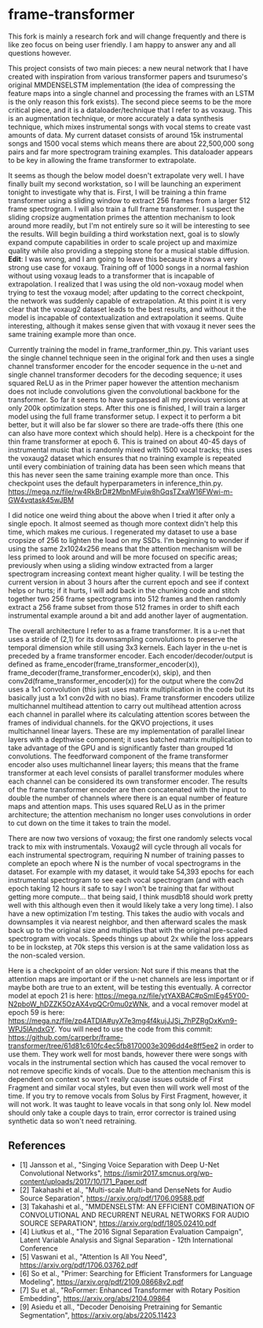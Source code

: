 # frame-transformer

This fork is mainly a research fork and will change frequently and there is like zeo focus on being user friendly. I am happy to answer any and all questions however.

This project consists of two main pieces: a new neural network that I have created with inspiration from various transformer papers and tsurumeso's original MMDENSELSTM implementation (the idea of compressing the feature maps into a single channel and processing the frames with an LSTM is the only reason this fork exists). The second piece seems to be the more critical piece, and it is a dataloader/technique that I refer to as voxaug. This is an augmentation technique, or more accurately a data synthesis technique, which mixes instrumental songs with vocal stems to create vast amounts of data. My current dataset consists of around 15k instrumental songs and 1500 vocal stems which means there are about 22,500,000 song pairs and far more spectrogram training examples. This dataloader appears to be key in allowing the frame transformer to extrapolate.

It seems as though the below model doesn't extrapolate very well. I have finally built my second workstation, so I will be launching an experiment tonight to investigate why that is. First, I will be training a thin frame transformer using a sliding window to extract 256 frames from a larger 512 frame spectrogram. I will also train a full frame transformer. I suspect the sliding cropsize augmentation primes the attention mechanism to look around more readily, but I'm not entirely sure so it will be interesting to see the results. Will begin building a third workstation next, goal is to slowly expand compute capabilities in order to scale project up and maximize quality while also providing a stepping stone for a musical stable diffusion. **Edit**: I was wrong, and I am going to leave this because it shows a very strong use case for voxaug. Training off of 1000 songs in a normal fashion without using voxaug leads to a transformer that is incapable of extrapolation. I realized that I was using the old non-voxaug model when trying to test the voxaug model; after updating to the correct checkpoint, the network was suddenly capable of extrapolation. At this point it is very clear that the voxaug2 dataset leads to the best results, and without it the model is incapable of contextualization and extrapolation it seems. Quite interesting, although it makes sense given that with voxaug it never sees the same training example more than once.

Currently training the model in frame_tranformer_thin.py. This variant uses the single channel technique seen in the original fork and then uses a single channel transformer encoder for the encoder sequence in the u-net and single channel transformer decoders for the decoding sequence; it uses squared ReLU as in the Primer paper however the attention mechanism does not include convolutions given the convolutional backbone for the transformer. So far it seems to have surpassed all my previous versions at only 200k optimization steps. After this one is finished, I will train a larger model using the full frame transformer setup. I expect it to perform a bit better, but it will also be far slower so there are trade-offs there (this one can also have more context which should help). Here is a checkpoint for the thin frame transformer at epoch 6. This is trained on about 40-45 days of instrumental music that is randomly mixed with 1500 vocal tracks; this uses the voxaug2 dataset which ensures that no training example is repeated until every combiniation of training data has been seen which means that this has never seen the same training example more than once. This checkpoint uses the default hyperparameters in inference_thin.py. https://mega.nz/file/rw4RkBrD#2MbnMFujw8hGqsTZxaW16FWwi-m-GW4vqtask45wJBM

I did notice one weird thing about the above when I tried it after only a single epoch. It almost seemed as though more context didn't help this time, which makes me curious. I regenerated my dataset to use a base cropsize of 256 to lighten the load on my SSDs. I'm beginning to wonder if using the same 2x1024x256 means that the attention mechanism will be less primed to look around and will be more focused on specific areas; previously when using a sliding window extracted from a larger spectrogram increasing context meant higher quality. I will be testing the current version in about 3 hours after the current epoch and see if context helps or hurts; if it hurts, I will add back in the chunking code and stitch together two 256 frame spectrograms into 512 frames and then randomly extract a 256 frame subset from those 512 frames in order to shift each instrumental example around a bit and add another layer of augmentation.

The overall architecture I refer to as a frame transformer. It is a u-net that uses a stride of (2,1) for its downsampling convolutions to preserve the temporal dimension while still using 3x3 kernels. Each layer in the u-net is preceded by a frame transformer encoder. Each encoder/decoder/output is defined as frame_encoder(frame_transformer_encoder(x)), frame_decoder(frame_transformer_encoder(x), skip), and then conv2d(frame_transformer_encoder(x)) for the output where the conv2d uses a 1x1 convolution (this just uses matrix multiplication in the code but its basically just a 1x1 conv2d with no bias). Frame transformer encoders utilize multichannel multihead attention to carry out multihead attention across each channel in parallel where its calculating attention scores between the frames of individual channels. for the QKVO projections, it uses multichannel linear layers. These are my implementation of parallel linear layers with a depthwise component; it uses batched matrix multiplication to take advantage of the GPU and is significantly faster than grouped 1d convolutions. The feedforward component of the frame transformer encoder also uses multichannel linear layers; this means that the frame transformer at each level consists of parallel transformer modules where each channel can be considered its own transformer encoder. The results of the frame transformer encoder are then concatenated with the input to double the number of channels where there is an equal number of feature maps and attention maps. This uses squared ReLU as in the primer architecture; the attention mechanism no longer uses convolutions in order to cut down on the time it takes to train the model. 

There are now two versions of voxaug; the first one randomly selects vocal track to mix with instrumentals. Voxaug2 will cycle through all vocals for each instrumental spectrogram, requiring N number of training passes to complete an epoch where N is the number of vocal spectrograms in the dataset. For example with my dataset, it would take 54,393 epochs for each instrumental spectrogram to see each vocal spectrogram (and with each epoch taking 12 hours it safe to say I won't be training that far without getting more compute... that being said, I think musdb18 should work pretty well with this although even then it would likely take a very long time). I also have a new optimization I'm testing. This takes the audio with vocals and downsamples it via nearest neighbor, and then afterward scales the mask back up to the original size and multiplies that with the original pre-scaled spectrogram with vocals. Speeds things up about 2x while the loss appears to be in lockstep, at 70k steps this version is at the same validation loss as the non-scaled version.

Here is a checkpoint of an older version:
Not sure if this means that the attention maps are important or if the u-net channels are less important or if maybe both are true to an extent, will be testing this eventually. A corrector model at epoch 21 is here: https://mega.nz/file/ytYAXBAC#pSmIEg45Y00-N2pboW_hDZZK5OzAX4vpQCr0mu0zWNk, and a vocal remover model at epoch 59 is here: https://mega.nz/file/zp4ATDIA#uyX7e3mg4f4kujJJSj_7hPZRgOxKvn9-WPJ5lAndxGY. You will need to use the code from this commit: https://github.com/carperbr/frame-transformer/tree/61d81c610fc4ec5fb8170003e3096dd4e8ff5ee2 in order to use them. They work well for most bands, however there were songs with vocals in the instrumental section which has caused the vocal remover to not remove specific kinds of vocals. Due to the attention mechanism this is dependent on context so won't really cause issues outside of First Fragment and similar vocal styles, but even then will work well most of the time. If you try to remove vocals from Solus by First Fragment, however, it will not work. It was taught to leave vocals in that song only lol. New model should only take a couple days to train, error corrector is trained using synthetic data so won't need retraining.

## References
- [1] Jansson et al., "Singing Voice Separation with Deep U-Net Convolutional Networks", https://ismir2017.smcnus.org/wp-content/uploads/2017/10/171_Paper.pdf
- [2] Takahashi et al., "Multi-scale Multi-band DenseNets for Audio Source Separation", https://arxiv.org/pdf/1706.09588.pdf
- [3] Takahashi et al., "MMDENSELSTM: AN EFFICIENT COMBINATION OF CONVOLUTIONAL AND RECURRENT NEURAL NETWORKS FOR AUDIO SOURCE SEPARATION", https://arxiv.org/pdf/1805.02410.pdf
- [4] Liutkus et al., "The 2016 Signal Separation Evaluation Campaign", Latent Variable Analysis and Signal Separation - 12th International Conference
- [5] Vaswani et al., "Attention Is All You Need", https://arxiv.org/pdf/1706.03762.pdf
- [6] So et al., "Primer: Searching for Efficient Transformers for Language Modeling", https://arxiv.org/pdf/2109.08668v2.pdf
- [7] Su et al., "RoFormer: Enhanced Transformer with Rotary Position Embedding", https://arxiv.org/abs/2104.09864
- [9] Asiedu et all., "Decoder Denoising Pretraining for Semantic Segmentation", https://arxiv.org/abs/2205.11423
